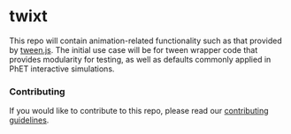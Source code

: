 # twixt

This repo will contain animation-related functionality such as that provided
by [tween.js](https://github.com/tweenjs/tween.js.git). The initial use case will be for tween wrapper code that
provides modularity for testing, as well as defaults commonly applied in PhET interactive simulations.

### Contributing

If you would like to contribute to this repo, please read
our [contributing guidelines](https://github.com/phetsims/community/blob/main/CONTRIBUTING.md).
